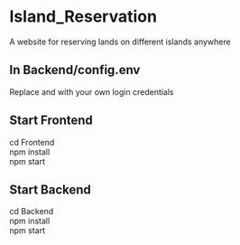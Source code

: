 # Island_Reservation
A website for reserving lands on different islands anywhere

## In Backend/config.env
Replace <User> and <Password> with your own login credentials  

## Start Frontend
cd Frontend  
npm install  
npm start  

## Start Backend
cd Backend  
npm install  
npm start  